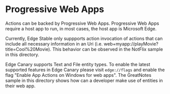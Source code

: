 # Progressive Web Apps

Actions can be backed by Progressive Web Apps. Progressive Web Apps require a host app to run, in most cases, the host app is Microsoft Edge.

Currently, Edge Stable only suppports action invocation of actions that can include all necessary information in an Uri (i.e. web+myapp://playMovie?title=Cool%20Movie). 
This behavior can be observed in the NotFlix sample in this directory.

Edge Canary supports Text and File entity types. To enable the latest supported features in Edge Canary please visit `edge://flags` and enable the flag 
"Enable App Actions on Windows for web apps". The GreatNotes sample in this directory shows how can a developer make use of entities in their web app.